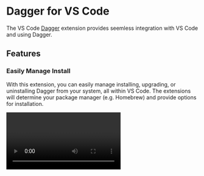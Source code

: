 # Dagger for VS Code

The VS Code [Dagger](https://dagger.io) extension provides seemless integration with VS Code and using Dagger.

## Features

### Easily Manage Install

With this extension, you can easily manage installing, upgrading, or uninstalling Dagger from your system, all within VS Code. The extensions will determine your package manager (e.g. Homebrew) and provide options for installation.

<video>

### Call Functions using the IDE

You can also call functions, such as running unit tests or building images, directly from VS Code. The extension is smart enough to read all functions, provide them as a list and read function arguments and present them as UI options.  

### Initial Dagger Projects